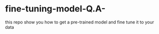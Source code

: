 # fine-tuning-model-Q.A-
this repo show you how to get a pre-trained model and fine tune it to your data
